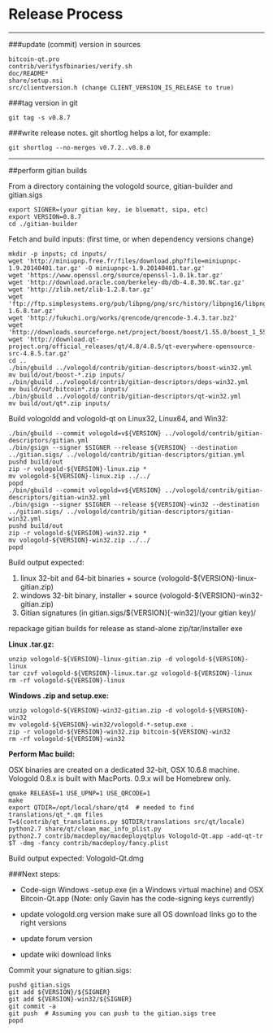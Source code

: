 Release Process
====================

* * *

###update (commit) version in sources


	bitcoin-qt.pro
	contrib/verifysfbinaries/verify.sh
	doc/README*
	share/setup.nsi
	src/clientversion.h (change CLIENT_VERSION_IS_RELEASE to true)

###tag version in git

	git tag -s v0.8.7

###write release notes. git shortlog helps a lot, for example:

	git shortlog --no-merges v0.7.2..v0.8.0

* * *

##perform gitian builds

 From a directory containing the vologold source, gitian-builder and gitian.sigs
  
	export SIGNER=(your gitian key, ie bluematt, sipa, etc)
	export VERSION=0.8.7
	cd ./gitian-builder

 Fetch and build inputs: (first time, or when dependency versions change)

	mkdir -p inputs; cd inputs/
	wget 'http://miniupnp.free.fr/files/download.php?file=miniupnpc-1.9.20140401.tar.gz' -O miniupnpc-1.9.20140401.tar.gz'
	wget 'https://www.openssl.org/source/openssl-1.0.1k.tar.gz'
	wget 'http://download.oracle.com/berkeley-db/db-4.8.30.NC.tar.gz'
	wget 'http://zlib.net/zlib-1.2.8.tar.gz'
	wget 'ftp://ftp.simplesystems.org/pub/libpng/png/src/history/libpng16/libpng-1.6.8.tar.gz'
	wget 'http://fukuchi.org/works/qrencode/qrencode-3.4.3.tar.bz2'
	wget 'http://downloads.sourceforge.net/project/boost/boost/1.55.0/boost_1_55_0.tar.bz2'
	wget 'http://download.qt-project.org/official_releases/qt/4.8/4.8.5/qt-everywhere-opensource-src-4.8.5.tar.gz'
	cd ..
	./bin/gbuild ../vologold/contrib/gitian-descriptors/boost-win32.yml
	mv build/out/boost-*.zip inputs/
	./bin/gbuild ../vologold/contrib/gitian-descriptors/deps-win32.yml
	mv build/out/bitcoin*.zip inputs/
	./bin/gbuild ../vologold/contrib/gitian-descriptors/qt-win32.yml
	mv build/out/qt*.zip inputs/

 Build vologoldd and vologold-qt on Linux32, Linux64, and Win32:
  
	./bin/gbuild --commit vologold=v${VERSION} ../vologold/contrib/gitian-descriptors/gitian.yml
	./bin/gsign --signer $SIGNER --release ${VERSION} --destination ../gitian.sigs/ ../vologold/contrib/gitian-descriptors/gitian.yml
	pushd build/out
	zip -r vologold-${VERSION}-linux.zip *
	mv vologold-${VERSION}-linux.zip ../../
	popd
	./bin/gbuild --commit vologold=v${VERSION} ../vologold/contrib/gitian-descriptors/gitian-win32.yml
	./bin/gsign --signer $SIGNER --release ${VERSION}-win32 --destination ../gitian.sigs/ ../vologold/contrib/gitian-descriptors/gitian-win32.yml
	pushd build/out
	zip -r vologold-${VERSION}-win32.zip *
	mv vologold-${VERSION}-win32.zip ../../
	popd

  Build output expected:

  1. linux 32-bit and 64-bit binaries + source (vologold-${VERSION}-linux-gitian.zip)
  2. windows 32-bit binary, installer + source (vologold-${VERSION}-win32-gitian.zip)
  3. Gitian signatures (in gitian.sigs/${VERSION}[-win32]/(your gitian key)/

repackage gitian builds for release as stand-alone zip/tar/installer exe

**Linux .tar.gz:**

	unzip vologold-${VERSION}-linux-gitian.zip -d vologold-${VERSION}-linux
	tar czvf vologold-${VERSION}-linux.tar.gz vologold-${VERSION}-linux
	rm -rf vologold-${VERSION}-linux

**Windows .zip and setup.exe:**

	unzip vologold-${VERSION}-win32-gitian.zip -d vologold-${VERSION}-win32
	mv vologold-${VERSION}-win32/vologold-*-setup.exe .
	zip -r vologold-${VERSION}-win32.zip bitcoin-${VERSION}-win32
	rm -rf vologold-${VERSION}-win32

**Perform Mac build:**

  OSX binaries are created on a dedicated 32-bit, OSX 10.6.8 machine.
  Vologold 0.8.x is built with MacPorts.  0.9.x will be Homebrew only.

	qmake RELEASE=1 USE_UPNP=1 USE_QRCODE=1
	make
	export QTDIR=/opt/local/share/qt4  # needed to find translations/qt_*.qm files
	T=$(contrib/qt_translations.py $QTDIR/translations src/qt/locale)
	python2.7 share/qt/clean_mac_info_plist.py
	python2.7 contrib/macdeploy/macdeployqtplus Vologold-Qt.app -add-qt-tr $T -dmg -fancy contrib/macdeploy/fancy.plist

 Build output expected: Vologold-Qt.dmg

###Next steps:

* Code-sign Windows -setup.exe (in a Windows virtual machine) and
  OSX Bitcoin-Qt.app (Note: only Gavin has the code-signing keys currently)

* update vologold.org version
  make sure all OS download links go to the right versions

* update forum version

* update wiki download links

Commit your signature to gitian.sigs:

	pushd gitian.sigs
	git add ${VERSION}/${SIGNER}
	git add ${VERSION}-win32/${SIGNER}
	git commit -a
	git push  # Assuming you can push to the gitian.sigs tree
	popd

